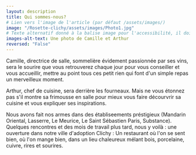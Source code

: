 ```yaml
---
layout: description
title: Qui sommes-nous?
# Lien vers l'image de l'article (par défaut /assets/images/)
image: "/Rosette-clichy/assets/images/Photo1.jpg"
# Texte alternatif donné à la balise image pour l'accessibilité, il doit décrire l'image succintement.
images-alt-text: Une photo de Camille et Arthur
reversed: "False"
---
```

Camille, directrice de salle, sommelière évidement passionnée par ses vins, sera le sourire que vous retrouverez chaque jour pour vous conseiller et vous accueillir, mettre au point tous ces petit rien qui font d'un simple repas un merveilleux moment. 

Arthur, chef de cuisine, sera derrière les fourneaux. Mais ne vous étonnez pas s'il montre sa frimousse en salle pour mieux vous faire décourvrir sa cuisine et vous expliquer ses inspirations. 

Nous avons fait nos armes dans des établiseements préstigieux (Mandarin Oriental, Lasserre, Le Meurice, Le Saint Sébastien Paris, Substance). Quelques rencontres et des mois de travail plus tard, nous y voilà : une ouverture dans notre ville d'adoption Clichy : Un restaurant où l'on se sent bien, où l'on mange bien, dans un lieu chaleureux mélant bois, porcelaine, cuivre, rires et sourires.